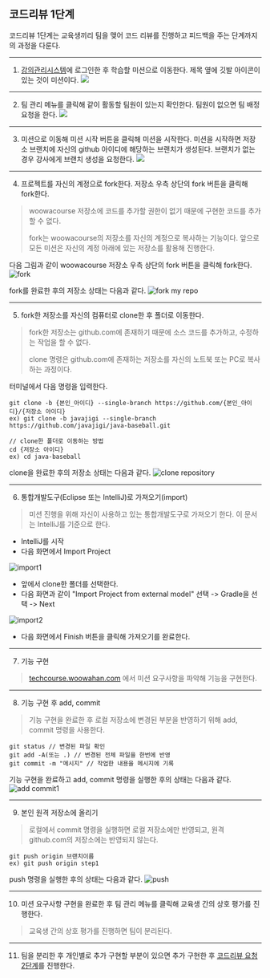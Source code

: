 ## 코드리뷰 1단계
코드리뷰 1단계는 교육생끼리 팀을 맺어 코드 리뷰를 진행하고 피드백을 주는 단계까지의 과정을 다룬다.

---
1. [강의관리시스템](https://techcourse.woowahan.com)에 로그인한 후 학습할 미션으로 이동한다.  제목 옆에 깃발 아이콘이 있는 것이 미션이다.
![](./review-step1-images/select-mission.png)

---
2. 팀 관리 메뉴를 클릭해 같이 활동할 팀원이 있는지 확인한다. 팀원이 없으면 팀 배정 요청을 한다.
![](./review-step1-images/my-team.png)

---
3. 미션으로 이동해 미션 시작 버튼을 클릭해 미션을 시작한다. 
미션을 시작하면 저장소 브랜치에 자신의 github 아이디에 해당하는 브랜치가 생성된다. 브랜치가 없는 경우 강사에게 브랜치 생성을 요청한다.
![](./review-step1-images/begin-mission.png)
---
4. 프로젝트를 자신의 계정으로 fork한다. 저장소 우측 상단의 fork 버튼을 클릭해 fork한다.
> woowacourse 저장소에 코드를 추가할 권한이 없기 때문에 구현한 코드를 추가할 수 없다.
> 
> fork는 woowacourse의 저장소를 자신의 계정으로 복사하는 기능이다. 앞으로 모든 미션은 자신의 계정 아래에 있는 저장소를 활용해 진행한다.

다음 그림과 같이 woowacourse 저장소 우측 상단의 fork 버튼을 클릭해 fork한다.
![fork](./images/etc/fork.png)

fork를 완료한 후의 저장소 상태는 다음과 같다.
![fork my repo](./images/fork_my_repo.png)

---
5. fork한 저장소를 자신의 컴퓨터로 clone한 후 폴더로 이동한다.
> fork한 저장소는 github.com에 존재하기 때문에 소스 코드를 추가하고, 수정하는 작업을 할 수 없다.
>
> clone 명령은 github.com에 존재하는 저장소를 자신의 노트북 또는 PC로 복사하는 과정이다.

터미널에서 다음 명령을 입력한다.

```
git clone -b {본인_아이디} --single-branch https://github.com/{본인_아이디}/{저장소 아이디}
ex) git clone -b javajigi --single-branch https://github.com/javajigi/java-baseball.git
```

```
// clone한 폴더로 이동하는 방법
cd {저장소 아이디}
ex) cd java-baseball
```

clone을 완료한 후의 저장소 상태는 다음과 같다.
![clone repository](./images/clone_repository.png)

---
6. 통합개발도구(Eclipse 또는 IntelliJ)로 가져오기(import)
> 미션 진행을 위해 자신이 사용하고 있는 통합개발도구로 가져오기 한다. 이 문서는 IntelliJ를 기준으로 한다.

* IntelliJ를 시작
* 다음 화면에서 Import Project

![import1](./images/etc/import1.png)

* 앞에서 clone한 폴더를 선택한다.
* 다음 화면과 같이 "Import Project from external model" 선택 -> Gradle을 선택 -> Next

![import2](./images/etc/import2.png)

* 다음 화면에서 Finish 버튼을 클릭해 가져오기를 완료한다.

---
7. 기능 구현
> [techcourse.woowahan.com](https://techcourse.woowahan.com) 에서 미션 요구사항을 파악해 기능을 구현한다.

---
8. 기능 구현 후 add, commit
> 기능 구현을 완료한 후 로컬 저장소에 변경된 부분을 반영하기 위해 add, commit 명령을 사용한다.

```
git status // 변경된 파일 확인
git add -A(또는 .) // 변경된 전체 파일을 한번에 반영
git commit -m "메시지" // 작업한 내용을 메시지에 기록
```

기능 구현을 완료하고 add, commit 명령을 실행한 후의 상태는 다음과 같다.
![add commit1](./images/add_commit.png)

---
9. 본인 원격 저장소에 올리기
> 로컬에서 commit 명령을 실행하면 로컬 저장소에만 반영되고, 원격 github.com의 저장소에는 반영되지 않는다.

```
git push origin 브랜치이름
ex) git push origin step1
```

push 명령을 실행한 후의 상태는 다음과 같다.
![push](./images/push.png)

---
10. 미션 요구사항 구현을 완료한 후 팀 관리 메뉴를 클릭해 교육생 간의 상호 평가를 진행한다.
> 교육생 간의 상호 평가를 진행하면 팀이 분리된다.

---
11. 팀을 분리한 후 개인별로 추가 구현할 부분이 있으면 추가 구현한 후 [코드리뷰 요청 2단계](./review-step2.md)를 진행한다.

